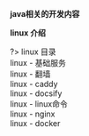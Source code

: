 

**java相关的开发内容**

**linux 介绍**


?>  linux 目录<br>
linux - 基础服务 <br>
linux - 翻墙 <br>
linux - caddy <br>
linux - docsify <br>
linux - linux命令 <br>
linux - nginx <br>
linux - docker <br>
